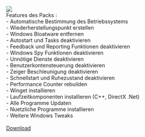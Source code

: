 <img src="https://github.com/Marvin700/Windows_Optimisation_Pack/blob/main/_Files/Titelbild.png">


<BR>
Features des Packs :<br>
- Automatische Bestimmung des Betriebssystems <BR>
- Wiederherstellungspunkt erstellen   <br>
- Windows Bloatware entfernen    <br>
- Autostart und Tasks deaktivieren  <br>
- Feedback und Reporting Funktionen deaktivieren   <br>
- Windows Spy Funktionen deaktivieren   <br>
- Unnötige Dienste deaktivieren <BR>
- Benutzerkontensteuerung deaktivieren <br>
- Zeiger Beschleunigung deaktivieren <br>
- Schnellstart und Ruhezustand deaktivieren  <br>
- Performance Counter rebuilden  <BR>                  
- Winget installieren   <BR>                              
- Laufzeitkomponenten installieren (C++, DirectX .Net)      <BR>                           
- Alle Programme Updaten     <BR>                      
- Nuetzliche Programme installieren <BR>
- Weitere Windows Tweaks

<BR>
<BR>
<a href="https://github.com/Marvin700/Windows_Optimisation_Pack/blob/main/Windows_Optimisation_Pack.exe">Download</a>
